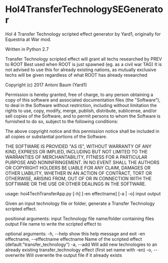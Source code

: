 # HoI4TransferTechnologySEGenerator
HoI 4 Transfer Technology scripted effect generator by Yard1, originally for Equestria at War mod.

Written in Python 2.7

Transfer Technology scripted effect will grant all techs researched by PREV to ROOT
Best used when ROOT is just spawned (eg. as a civil war TAG)
It is not advised to use this for already existing nations, as mutually exclusive techs will be given regardless of what ROOT has already researched

Copyright (c) 2017 Antoni Baum (Yard1)

Permission is hereby granted, free of charge, to any person obtaining a copy of this software and associated documentation files (the "Software"), to deal in the Software without restriction, including without limitation the rights to use, copy, modify, merge, publish, distribute, sublicense, and/or sell copies of the Software, and to permit persons to whom the Software is furnished to do so, subject to the following conditions:

The above copyright notice and this permission notice shall be included in all copies or substantial portions of the Software.

THE SOFTWARE IS PROVIDED "AS IS", WITHOUT WARRANTY OF ANY KIND, EXPRESS OR IMPLIED, INCLUDING BUT NOT LIMITED TO THE WARRANTIES OF MERCHANTABILITY, FITNESS FOR A PARTICULAR PURPOSE AND NONINFRINGEMENT. IN NO EVENT SHALL THE AUTHORS OR COPYRIGHT HOLDERS BE LIABLE FOR ANY CLAIM, DAMAGES OR OTHER LIABILITY, WHETHER IN AN ACTION OF CONTRACT, TORT OR OTHERWISE, ARISING FROM, OUT OF OR IN CONNECTION WITH THE SOFTWARE OR THE USE OR OTHER DEALINGS IN THE SOFTWARE.


usage: hoi4TechTransferApp.py [-h] [-en effectname] [-a | -o] input output

Given an input technology file or folder, generate a Transfer Technology
scripted effect.

positional arguments:
  input                 Technology file name/folder containing files
  output                File name to write the scripted effect to

optional arguments:
  -h, --help            show this help message and exit
  -en effectname, --effectname effectname
                        Name of the scripted effect
                        (default:"transfer_technology")
  -a, --add             Will add new technologies to an already existing
                        transfer_technology effect (first set name with -en)
  -o, --overwrite       Will overwrite the output file if it already exists
